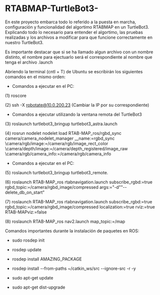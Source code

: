 # RTABMAP-TurtleBot3-
En este proyecto embarca todo lo referido a la puesta en marcha, configuración y funcionalidad del algortimo RTABMAP en un TurtleBot3. Explicando todo lo necesario para entender el algortimo, las pruebas realizadas y los archivos a modificar para que funcione correctamente en nuestro TurtleBot3.

Es importante destacar que si se ha llamado algun archivo con un nombre distinto, el nombre para ejectuarlo será el correspondiente al nombre que tenga el archivo .launch

Abriendo la terminal (cntl + T) de Ubuntu se escribirán los siguientes comandos en el mismo orden:

- Comandos a ejecutar en el PC:

(1) roscore 

(2) ssh -X robotate@10.0.200.23 (Cambiar la IP por su correspondiente)

- Comandos a ejecutar utilizando la ventana remota del TurtleBot3

(3) roslaunch turtlebot3_bringup turtlebot3_astra.launch 

(4) rosrun nodelet nodelet load RTAB-MAP_ros/rgbd_sync camera/camera_nodelet_manager \__name:=rgbd_sync \camera/rgb/image:=/camera/rgb/image_rect_color \camera/depth/image:=/camera/depth_registered/image_raw \camera/rgb/camera_info:=/camera/rgb/camera_info

- Comandos a ejecutar en el PC:
    
(5) roslaunch turtlebot3_bringup turtlebot3_remote.

(6) roslaunch RTAB-MAP_ros rtabnavigation.launch subscribe_rgbd:=true rgbd_topic:=/camera/rgbd_image/compressed args:="-d""--delete_db_on_start" 

(7) roslaunch RTAB-MAP_ros rtabnavigation.launch subscribe_rgbd:=true rgbd_topic:=/camera/rgbd_image/compressed localization:=true rviz:=true RTAB-MAPviz:=false

(8) roslaunch RTAB-MAP_ros nav2.launch map_topic:=/map 

Comandos importantes durante la instalación de paquetes en ROS:

- sudo rosdep init

- rosdep update

- rosdep install AMAZING_PACKAGE

- rosdep install --from-paths ~/catkin_ws/src --ignore-src -r -y

- sudo apt-get update

- sudo apt-get dist-upgrade
